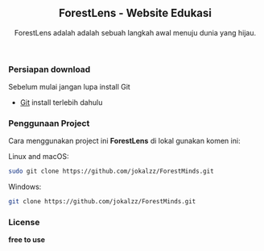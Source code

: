 <div align="center">
  <h2 align="center">ForestLens - Website Edukasi</h2>

  ForestLens adalah adalah sebuah langkah awal menuju dunia yang hijau.

</div>


<br />

### Persiapan download

Sebelum mulai jangan lupa install Git

* [Git](https://git-scm.com/downloads "Download Git") install terlebih dahulu

### Penggunaan Project

Cara menggunakan project ini **ForestLens** di lokal gunakan komen ini:

Linux and macOS:

```bash
sudo git clone https://github.com/jokalzz/ForestMinds.git
```

Windows:

```bash
git clone https://github.com/jokalzz/ForestMinds.git
```

### License

**free to use** 
